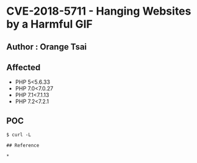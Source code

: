 # CVE-2018-5711 - Hanging Websites by a Harmful GIF

## Author : Orange Tsai 

## Affected 

* PHP 5<5.6.33
* PHP 7.0<7.0.27
* PHP 7.1<7.1.13
* PHP 7.2<7.2.1
## POC
```
$ curl -L

## Reference

* 

